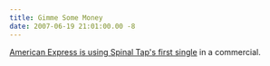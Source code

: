 ```yaml
---
title: Gimme Some Money
date: 2007-06-19 21:01:00.00 -8
---
```

[American Express is using Spinal Tap's first single](http://www.consumerismcommentary.com/2006/12/11/american-express-and-spinal-tap/) in a commercial.